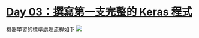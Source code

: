 # [Day 03：撰寫第一支完整的 Keras 程式](https://ithelp.ithome.com.tw/articles/10233758)
機器學習的標準處理流程如下
![](https://ithelp.ithome.com.tw/upload/images/20200903/20001976UxH8Uf9GdY.png)